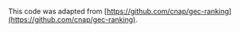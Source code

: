 This code was adapted from [https://github.com/cnap/gec-ranking](https://github.com/cnap/gec-ranking).
